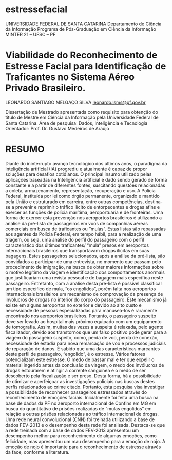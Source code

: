 # estressefacial
UNIVERSIDADE FEDERAL DE SANTA CATARINA
Departamento de Ciência da Informação
Programa de Pós-Graduação em Ciência da Informação
MINTER 21 – UFSC – PF

# Viabilidade do Reconhecimento de Estresse Facial para Identificação de Traficantes no Sistema Aéreo Privado Brasileiro.  

LEONARDO SANTIAGO MELGAÇO SILVA
leonardo.lsms@pf.gov.br

Dissertação de Mestrado apresentada como requisito para obtenção do título de Mestre em Ciência da Informação pela Universidade Federal de Santa Catarina.
Área de pesquisa: Dados, Inteligência e Tecnologia
Orientador: Prof. Dr. Gustavo Medeiros de Araújo

# RESUMO

Diante do ininterrupto avanço tecnológico dos últimos anos, o paradigma da inteligência artificial (IA) progrediu e atualmente é capaz de propor soluções para desafios cotidianos. O principal insumo utilizado pelas aplicações baseadas na Inteligência artificial é dado sendo gerado de forma constante e a partir de diferentes fontes, suscitando questões relacionadas a coleta, armazenamento, representação, recuperação e uso. A Polícia Federal, instituída por lei como órgão permanente, organizado e mantido pela União e estruturado em carreira, entre outras competências, destina-se a prevenir e reprimir o tráfico ilícito de entorpecentes e drogas afins e exercer as funções de polícia marítima, aeroportuária e de fronteiras. Uma forma de exercer esta prevenção nos aeroportos brasileiros é utilizando a análise da pré-lista de passageiros em voos de companhias aéreas comerciais em busca de traficantes ou “mulas”. Estas listas são repassadas aos agentes da Polícia Federal, em tempo hábil, para a realização de uma triagem, ou seja, uma análise do perfil do passageiro com o perfil característico dos últimos traficantes/ “mula” presos em aeroportos internacionais brasileiros que transportavam drogas ilícitas em suas bagagens. Estes passageiros selecionados, após a análise da pré-lista, são convidados a participar de uma entrevista, no momento que passam pelo procedimento de imigração, na busca de obter maiores informações sobre o motivo legítimo da viagem e identificação dos comportamentos anormais que justificariam uma revista pessoal e de bagagem mais específica neste passageiro. Entretanto, com a análise desta pré-lista é possível classificar um tipo específico de mula, “os engolidos”, porém falta nos aeroportos internacionais brasileiros um mecanismo de comprovação da presença de invólucros de drogas no interior do corpo do passageiro. Este mecanismo já existe em alguns aeroportos no exterior e devido ao alto custo e necessidade de pessoas especializadas para manuseá-los é raramente encontrado nos aeroportos brasileiros. Portanto, o passageiro suspeito deve ser levado ao hospital mais próximo equipado com um equipamento de tomografia. Assim, muitas das vezes a suspeita é relaxada, pelo agente fiscalizador, devido aos transtornos que um falso positivo pode gerar para a viagem do passageiro suspeito, como, perda de voo, perda de conexão, necessidade de estadia para nova remarcação de voo e processos judiciais de reparação de danos. É sabido que uma das características marcantes deste perfil de passageiro, “engolido”, é o estresse. Vários fatores potencializam este estresse. O medo de passar mal e ter que expelir o material ingerido antes da conclusão da viagem, o medo dos invólucros de drogas estourarem e atingir a corrente sanguínea e o medo de ser descoberto pela fiscalização e ser preso. Desta forma, há a possibilidade de otimizar e aperfeiçoar as investigações policiais nas buscas destes perfis relacionados ao crime citado. Portanto, esta pesquisa visa investigar a possibilidade de reconhecer passageiros estressados através do reconhecimento de emoções faciais. Inicialmente foi feita uma busca na base de dados da PF no aeroporto internacional de Confins em MG em busca do quantitativo de prisões realizadas de “mulas engolidos” em relação a outras prisões relacionadas ao tráfico internacional de drogas. Uma rede neural convolucional (CNN) foi treinada utilizando a base de dados FEV-2013 e o desempenho desta rede foi analisada. Destaca-se que a rede treinada com a base de dados FEV-2013 apresentou um desempenho melhor para reconhecimento de algumas emoções, como felicidade, mas apresentou um mau desempenho para a emoção de nojo. A emoção de nojo é importante para o reconhecimento de estresse através da face, conforme a literatura.
